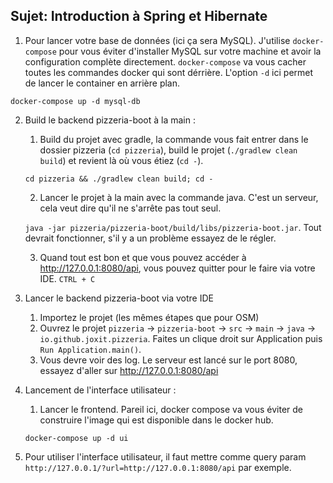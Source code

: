## Sujet: Introduction à Spring et Hibernate

1.  Pour lancer votre base de données (ici ça sera MySQL). J'utilise `docker-compose` pour vous éviter d'installer MySQL sur votre machine et avoir la configuration complète directement. `docker-compose` va vous cacher toutes les commandes docker qui sont dérrière. L'option `-d` ici permet de lancer le container en arrière plan.

  `docker-compose up -d mysql-db`

2.  Build le backend pizzeria-boot à la main :

    1.  Build du projet avec gradle, la commande vous fait entrer dans le dossier pizzeria (`cd pizzeria`), build le projet (`./gradlew clean build`) et revient là où vous étiez (`cd -`).

      `cd pizzeria && ./gradlew clean build; cd -`

    2.  Lancer le projet à la main avec la commande java. C'est un serveur, cela veut dire qu'il ne s'arrête pas tout seul.

      `java -jar pizzeria/pizzeria-boot/build/libs/pizzeria-boot.jar`. Tout devrait fonctionner, s'il y a un problème essayez de le régler.

    3.  Quand tout est bon et que vous pouvez accéder à http://127.0.0.1:8080/api, vous pouvez quitter pour le faire via votre IDE. `CTRL + C`

3. Lancer le backend pizzeria-boot via votre IDE

    1.  Importez le projet (les mêmes étapes que pour OSM)
    2. Ouvrez le projet `pizzeria` -> `pizzeria-boot` -> `src` -> `main` -> `java` -> `io.github.joxit.pizzeria`. Faites un clique droit sur Application puis `Run Application.main()`.
    3. Vous devre voir des log. Le serveur est lancé sur le port 8080, essayez d'aller sur http://127.0.0.1:8080/api

4.  Lancement de l'interface utilisateur :

    1.  Lancer le frontend. Pareil ici, docker compose va vous éviter de construire l'image qui est disponible dans le docker hub.

    `docker-compose up -d ui`

5.  Pour utiliser l'interface utilisateur, il faut mettre comme query param `http://127.0.0.1/?url=http://127.0.0.1:8080/api` par exemple.
